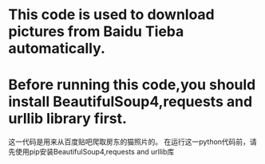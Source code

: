 # This code is used to download pictures from Baidu Tieba automatically.
# Before running this code,you should install BeautifulSoup4,requests and urllib library first.

这一代码是用来从百度贴吧爬取房东的猫照片的。
在运行这一python代码前，请先使用pip安装BeautifulSoup4,requests and urllib库
